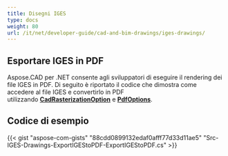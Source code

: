 ```yaml
---
title: Disegni IGES
type: docs
weight: 80
url: /it/net/developer-guide/cad-and-bim-drawings/iges-drawings/
---
```


## **Esportare IGES in PDF**

Aspose.CAD per .NET consente agli sviluppatori di eseguire il rendering dei file IGES in PDF. Di seguito è riportato il codice che dimostra come accedere al file IGES e convertirlo in PDF utilizzando [**CadRasterizationOption**](https://reference.aspose.com/cad/net/aspose.cad.imageoptions/cadrasterizationoptions) e [**PdfOptions**](https://reference.aspose.com/cad/net/aspose.cad.imageoptions/pdfoptions).

## Codice di esempio

{{< gist "aspose-com-gists" "88cdd0899132edaf0afff77d33d11ae5" "Src-IGES-Drawings-ExportIGEStoPDF-ExportIGEStoPDF.cs" >}}
